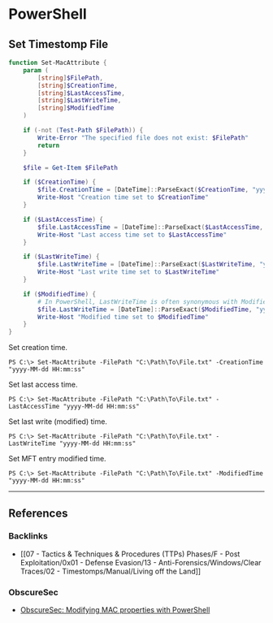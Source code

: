 # PowerShell

## Set Timestomp File

```powershell
function Set-MacAttribute {
    param (
        [string]$FilePath,
        [string]$CreationTime,
        [string]$LastAccessTime,
        [string]$LastWriteTime,
        [string]$ModifiedTime
    )

    if (-not (Test-Path $FilePath)) {
        Write-Error "The specified file does not exist: $FilePath"
        return
    }

    $file = Get-Item $FilePath

    if ($CreationTime) {
        $file.CreationTime = [DateTime]::ParseExact($CreationTime, "yyyy-MM-dd HH:mm:ss", $null)
        Write-Host "Creation time set to $CreationTime"
    }

    if ($LastAccessTime) {
        $file.LastAccessTime = [DateTime]::ParseExact($LastAccessTime, "yyyy-MM-dd HH:mm:ss", $null)
        Write-Host "Last access time set to $LastAccessTime"
    }

    if ($LastWriteTime) {
        $file.LastWriteTime = [DateTime]::ParseExact($LastWriteTime, "yyyy-MM-dd HH:mm:ss", $null)
        Write-Host "Last write time set to $LastWriteTime"
    }

    if ($ModifiedTime) {
        # In PowerShell, LastWriteTime is often synonymous with ModifiedTime
        $file.LastWriteTime = [DateTime]::ParseExact($ModifiedTime, "yyyy-MM-dd HH:mm:ss", $null)
        Write-Host "Modified time set to $ModifiedTime"
    }
}
```

Set creation time.

```
PS C:\> Set-MacAttribute -FilePath "C:\Path\To\File.txt" -CreationTime "yyyy-MM-dd HH:mm:ss"
```

Set last access time.

```
PS C:\> Set-MacAttribute -FilePath "C:\Path\To\File.txt" -LastAccessTime "yyyy-MM-dd HH:mm:ss"
```

Set last write (modified) time.

```
PS C:\> Set-MacAttribute -FilePath "C:\Path\To\File.txt" -LastWriteTime "yyyy-MM-dd HH:mm:ss"
```

Set MFT entry modified time.

```
PS C:\> Set-MacAttribute -FilePath "C:\Path\To\File.txt" -ModifiedTime "yyyy-MM-dd HH:mm:ss"
```

---
## References

### Backlinks

- [[07 - Tactics & Techniques & Procedures (TTPs) Phases/F - Post Exploitation/0x01 - Defense Evasion/13 - Anti-Forensics/Windows/Clear Traces/02 - Timestomps/Manual/Living off the Land]]

### ObscureSec

- [ObscureSec: Modifying MAC properties with PowerShell](https://obscuresecurity.blogspot.com/2014/05/touch.html)